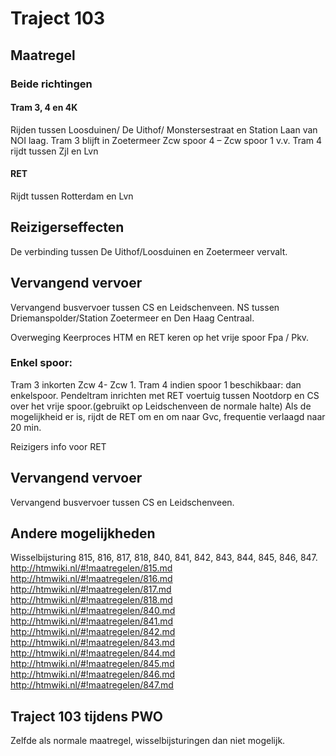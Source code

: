 # Traject 103
## Maatregel
### Beide richtingen

#### Tram 3, 4 en 4K
Rijden tussen Loosduinen/ De Uithof/ Monstersestraat en Station Laan van NOI laag.
Tram 3 blijft in Zoetermeer Zcw spoor 4 – Zcw spoor 1 v.v.
Tram 4 rijdt tussen Zjl en Lvn

#### RET
Rijdt tussen Rotterdam en Lvn

## Reizigerseffecten
De verbinding tussen De Uithof/Loosduinen en Zoetermeer vervalt.

## Vervangend vervoer
Vervangend busvervoer tussen CS en Leidschenveen.
NS tussen Driemanspolder/Station Zoetermeer en Den Haag Centraal.

Overweging
Keerproces HTM en RET keren op het vrije spoor Fpa / Pkv.

### Enkel spoor:
Tram 3 inkorten Zcw 4- Zcw 1.
Tram 4 indien spoor 1 beschikbaar: dan enkelspoor.
Pendeltram inrichten met RET voertuig tussen Nootdorp en CS over het vrije spoor.(gebruikt op Leidschenveen de normale halte)
Als de mogelijkheid er is, rijdt de RET om en om naar Gvc, frequentie verlaagd naar 20 min.

Reizigers info voor RET

## Vervangend vervoer
Vervangend busvervoer tussen CS en Leidschenveen.

## Andere mogelijkheden
Wisselbijsturing 815, 816, 817, 818, 840, 841, 842, 843, 844, 845, 846, 847.
http://htmwiki.nl/#!maatregelen/815.md
http://htmwiki.nl/#!maatregelen/816.md
http://htmwiki.nl/#!maatregelen/817.md
http://htmwiki.nl/#!maatregelen/818.md
http://htmwiki.nl/#!maatregelen/840.md
http://htmwiki.nl/#!maatregelen/841.md
http://htmwiki.nl/#!maatregelen/842.md
http://htmwiki.nl/#!maatregelen/843.md
http://htmwiki.nl/#!maatregelen/844.md
http://htmwiki.nl/#!maatregelen/845.md
http://htmwiki.nl/#!maatregelen/846.md
http://htmwiki.nl/#!maatregelen/847.md

## Traject 103 tijdens PWO
Zelfde als normale maatregel, wisselbijsturingen dan niet mogelijk.
